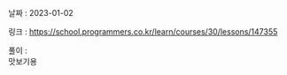 날짜 : 2023-01-02  
  
링크 : https://school.programmers.co.kr/learn/courses/30/lessons/147355  
  
풀이 :  
맛보기용
